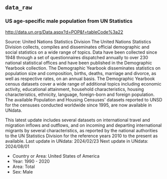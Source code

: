 ## `data_raw`

### US age-specific male population from UN Statistics

http://data.un.org/Data.aspx?d=POP&f=tableCode%3a22

Source:  United Nations Statistics Division
The United Nations Statistics Division collects, compiles and disseminates official demographic and social statistics on a wide range of topics. Data have been collected since 1948 through a set of questionnaires dispatched annually to over 230 national statistical offices and have been published in the Demographic Yearbook collection. The Demographic Yearbook disseminates statistics on population size and composition, births, deaths, marriage and divorce, as well as respective rates, on an annual basis. The Demographic Yearbook census datasets cover a wide range of additional topics including economic activity, educational attainment, household characteristics, housing characteristics, ethnicity, language, foreign-born and foreign population. The available Population and Housing Censuses' datasets reported to UNSD for the censuses conducted worldwide since 1995, are now available in UNdata.

This latest update includes several datasets on international travel and migration inflows and outflows, and on incoming and departing international migrants by several characteristics, as reported by the national authorities to the UN Statistics Division for the reference years 2010 to the present as available.
Last update in UNdata: 2024/02/23
Next update in UNdata: 2024/08/01

+  Country or Area: United States of America
+  Year: 1990 - 2020
+  Area: Total
+  Sex: Male
